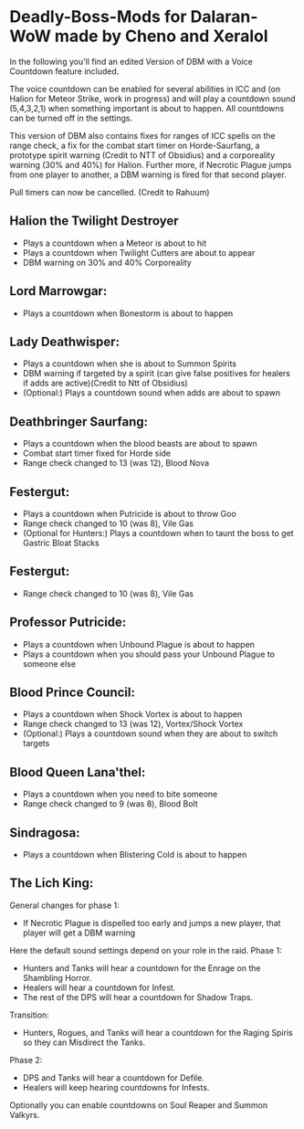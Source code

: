 # Deadly-Boss-Mods for Dalaran-WoW made by Cheno and Xeralol

In the following you'll find an edited Version of DBM with a Voice Countdown feature included.

The voice countdown can be enabled for several abilities in ICC and (on Halion for Meteor Strike, work in progress) and will play a countdown sound (5,4,3,2,1)
when something important is about to happen. All countdowns can be turned off in the settings. 

This version of DBM also contains fixes for ranges of ICC spells on the range check, a fix for the combat start timer on Horde-Saurfang, a prototype spirit warning (Credit to NTT of Obsidius) 
and a corporeality warning (30% and 40%) for Halion. Further more, if Necrotic Plague jumps from one player to another, a DBM warning is fired for that second player. 

Pull timers can now be cancelled. (Credit to Rahuum)

## Halion the Twilight Destroyer
- Plays a countdown when a Meteor is about to hit
- Plays a countdown when Twilight Cutters are about to appear
- DBM warning on 30% and 40% Corporeality

## Lord Marrowgar:
- Plays a countdown when Bonestorm is about to happen

## Lady Deathwisper:
- Plays a countdown when she is about to Summon Spirits
- DBM warning if targeted by a spirit (can give false positives for healers if adds are active)(Credit to Ntt of Obsidius)
- (Optional:) Plays a countdown sound when adds are about to spawn

## Deathbringer Saurfang:
- Plays a countdown when the blood beasts are about to spawn
- Combat start timer fixed for Horde side
- Range check changed to 13 (was 12), Blood Nova

## Festergut:
- Plays a countdown when Putricide is about to throw Goo
- Range check changed to 10 (was 8), Vile Gas
- (Optional for Hunters:) Plays a countdown when to taunt the boss to get Gastric Bloat Stacks

## Festergut:
- Range check changed to 10 (was 8), Vile Gas

## Professor Putricide:
- Plays a countdown when Unbound Plague is about to happen
- Plays a countdown when you should pass your Unbound Plague to someone else

## Blood Prince Council:
- Plays a countdown when Shock Vortex is about to happen
- Range check changed to 13 (was 12), Vortex/Shock Vortex
- (Optional:) Plays a countdown sound when they are about to switch targets

## Blood Queen Lana'thel:
- Plays a countdown when you need to bite someone
- Range check changed to 9 (was 8), Blood Bolt

## Sindragosa:
- Plays a countdown when Blistering Cold is about to happen

## The Lich King:
General changes for phase 1:
- If Necrotic Plague is dispelled too early and jumps a new player, that player will get a DBM warning

Here the default sound settings depend on your role in the raid.
Phase 1:
- Hunters and Tanks will hear a countdown for the Enrage on the Shambling Horror.
- Healers will hear a countdown for Infest.
- The rest of the DPS will hear a countdown for Shadow Traps.

Transition:
- Hunters, Rogues, and Tanks will hear a countdown for the Raging Spiris so they can Misdirect the Tanks.

Phase 2:
- DPS and Tanks will hear a countdown for Defile.
- Healers will keep hearing countdowns for Infests.

Optionally you can enable countdowns on Soul Reaper and Summon Valkyrs.


